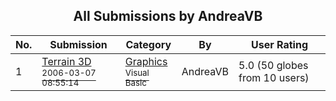 ﻿<div align="center">

## All Submissions by AndreaVB

</div>

No.  | Submission | Category | By   | User Rating
---- | ---------- | -------- | ---- | -----------
1 | [Terrain 3D<br /><sup>2006-03-07 08:55:14</sup>](https://github.com/Planet-Source-Code/andreavb-terrain-3d__1-64599) | [Graphics<br /><sup>Visual Basic</sup>](../ByCategory/graphics__1-46.md) | AndreaVB | 5.0 (50 globes from 10 users)
